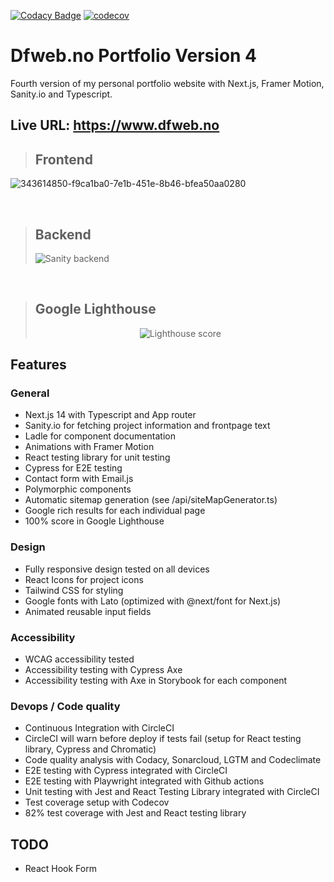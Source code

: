[![Codacy Badge](https://app.codacy.com/project/badge/Grade/3e803ad0f17146b78bbed9850eb1461f)](https://app.codacy.com/gh/w3bdesign/dfweb-v4/dashboard?utm_source=gh&utm_medium=referral&utm_content=&utm_campaign=Badge_grade)
[![codecov](https://codecov.io/gh/w3bdesign/dfweb-v4/graph/badge.svg?token=AHQW8WQ6U8)](https://codecov.io/gh/w3bdesign/dfweb-v4)

# Dfweb.no Portfolio Version 4

Fourth version of my personal portfolio website with Next.js, Framer Motion, Sanity.io and Typescript.

## Live URL: <https://www.dfweb.no>

> ## Frontend

![343614850-f9ca1ba0-7e1b-451e-8b46-bfea50aa0280](https://github.com/w3bdesign/dfweb-v4/assets/45217974/38d123e1-6667-4d2e-a163-ab8710d637e2)

<br />

> ## Backend
>
> <img src="https://user-images.githubusercontent.com/45217974/163738342-3e8ecc1c-e0d0-4f1d-8fcf-cbbccc31a2d7.png" alt="Sanity backend" />

<br />

> ## Google Lighthouse
>
> <center><img src="https://user-images.githubusercontent.com/45217974/154784575-ec7c0df5-3724-4de0-b8ec-c0ee6ea42f6f.png" alt="Lighthouse score" /></center>

## Features

### General

- Next.js 14 with Typescript and App router
- Sanity.io for fetching project information and frontpage text
- Ladle for component documentation
- Animations with Framer Motion
- React testing library for unit testing
- Cypress for E2E testing
- Contact form with Email.js
- Polymorphic components
- Automatic sitemap generation (see /api/siteMapGenerator.ts)
- Google rich results for each individual page
- 100% score in Google Lighthouse

### Design

- Fully responsive design tested on all devices
- React Icons for project icons
- Tailwind CSS for styling
- Google fonts with Lato (optimized with @next/font for Next.js)
- Animated reusable input fields

### Accessibility

- WCAG accessibility tested
- Accessibility testing with Cypress Axe
- Accessibility testing with Axe in Storybook for each component

### Devops / Code quality

- Continuous Integration with CircleCI
- CircleCI will warn before deploy if tests fail (setup for React testing library, Cypress and Chromatic)
- Code quality analysis with Codacy, Sonarcloud, LGTM and Codeclimate
- E2E testing with Cypress integrated with CircleCI
- E2E testing with Playwright integrated with Github actions
- Unit testing with Jest and React Testing Library integrated with CircleCI
- Test coverage setup with Codecov
- 82% test coverage with Jest and React testing library

## TODO

- React Hook Form
